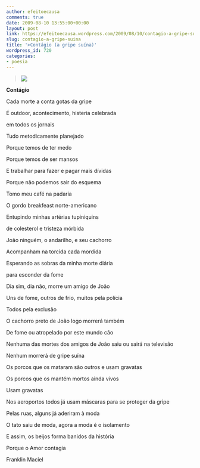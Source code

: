 ```yaml
---
author: efeitoecausa
comments: true
date: 2009-08-10 13:55:00+00:00
layout: post
link: https://efeitoecausa.wordpress.com/2009/08/10/contagio-a-gripe-suina/
slug: contagio-a-gripe-suina
title: '>Contágio (a gripe suína)'
wordpress_id: 720
categories:
- poesia
---
```


>[![](http://efeitoecausa.files.wordpress.com/2009/08/avramescu-usa_hamburger_428439.jpg?w=250)](http://efeitoecausa.files.wordpress.com/2009/08/avramescu-usa_hamburger_428439.jpg) 	 	 

**Contágio**


  


Cada morte a conta gotas da gripe

É outdoor, acontecimento, histeria celebrada

em todos os jornais


  


Tudo metodicamente planejado


  


Porque temos de ter medo

Porque temos de ser mansos

E trabalhar para fazer e pagar mais dívidas

Porque não podemos sair do esquema


  


Tomo meu café na padaria

O gordo breakfeast norte-americano

Entupindo minhas artérias tupiniquins

de colesterol e tristeza mórbida


  


João ninguém, o andarilho, e seu cachorro

Acompanham na torcida cada mordida

Esperando as sobras da minha morte diária

para esconder da fome


  


Dia sim, dia não, morre um amigo de João

Uns de fome, outros de frio, muitos pela polícia

Todos pela exclusão


  


O cachorro preto de João logo morrerá também

De fome ou atropelado por este mundo cão


  


Nenhuma das mortes dos amigos de João saiu ou sairá na televisão

Nenhum morrerá de gripe suína

Os porcos que os mataram são outros e usam gravatas

Os porcos que os mantém mortos ainda vivos

Usam gravatas


  


Nos aeroportos todos já usam máscaras para se proteger da gripe

Pelas ruas, alguns já aderiram à moda

O tato saiu de moda, agora a moda é o isolamento


  


E assim, os beijos forma banidos da história

Porque o Amor contagia


  


Franklin Maciel


  



  



  

  

